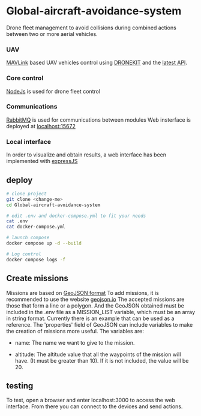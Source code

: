 # Global-aircraft-avoidance-system

Drone fleet management to avoid collisions during combined actions between two or more aerial vehicles.

### UAV
[MAVLink](https://mavlink.io/en/) based UAV vehicles control using
[DRONEKIT](https://dronekit-python.readthedocs.io/en/latest/) and the
[latest API](https://dronekit-python.readthedocs.io/en/latest/automodule.html#).

### Core control
[NodeJs](https://nodejs.org/) is used for drone fleet control

### Communications
[RabbitMQ](https://www.rabbitmq.com/) is used for communications between modules
Web insterface is deployed at [localhost:15672](localhost:15672)

### Local interface
In order to visualize and obtain results, a web interface has been implemented with [expressJS](https://expressjs.com/)

## deploy

```bash
# clone project
git clone <change-me>
cd Global-aircraft-avoidance-system

# edit .env and docker-compose.yml to fit your needs
cat .env
cat docker-compose.yml

# launch compose
docker compose up -d --build

# Log control
docker compose logs -f
```

## Create missions
Missions are based on [GeoJSON format](https://geojson.org/) 
To add missions, it is recommended to use the website [geojson.io](https://geojson.io/)
The accepted missions are those that form a line or a polygon. And the GeoJSON obtained must be included in the .env file as a MISSION_LIST variable, which must be an array in string format. Currently there is an example that can be used as a reference.
The 'properties' field of GeoJSON can include variables to make the creation of missions more useful. The variables are:

* name: The name we want to give to the mission.

* altitude: The altitude value that all the waypoints of the mission will have. (It must be greater than 10). If it is not included, the value will be 20.

## testing

To test, open a browser and enter localhost:3000 to access the web interface.
From there you can connect to the devices and send actions.

